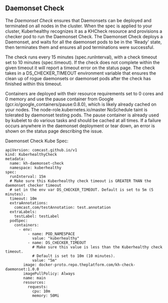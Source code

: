## Daemonset Check

The *Daemonset Check* ensures that Daemonsets can be deployed and terminated on all nodes in the cluster. When the spec 
is applied to your cluster, Kuberhealthy recognizes it as a KHCheck resource and provisions a checker pod to run the 
Daemonset Check. The Daemonset Check deploys a Daemonset, and waits for all the daemonset pods to be in the 'Ready' 
state, then terminates them and ensures all pod terminations were successful. 

The check runs every 15 minutes (spec.runInterval), with a check timeout set to 10 minutes (spec.timeout). If the check 
does not complete within the given timeout it will report a timeout error on the status page. The check takes in a 
DS_CHECKER_TIMEOUT environment variable that ensures the clean up of rogue daemonsets or daemonset pods after the check
has finished within this timeout. 

Containers are deployed with their resource requirements set to 0 cores and 0 memory and use the pause container from 
Google (gcr.io/google_containers/pause:0.8.0), which is likely already cached on your nodes. The 
node-role.kubernetes.io/master NoSchedule taint is tolerated by daemonset testing pods. The pause container is already 
used by kubelet to do various tasks and should be cached at all times. If a failure occurs anywhere in the daemonset 
deployment or tear down, an error is shown on the status page describing the issue.

Daemonset Check Kube Spec:

```$xslt
apiVersion: comcast.github.io/v1
kind: KuberhealthyCheck
metadata:
  name: kh-daemonset-check
  namespace: kuberhealthy
spec:
  runInterval: 15m
  # Make sure this Kuberhealthy check timeout is GREATER THAN the daemonset checker timeout
  # set in the env var DS_CHECKER_TIMEOUT. Default is set to 5m (5 minutes).
  timeout: 10m
  extraAnnotations:
    comcast.com/testAnnotation: test.annotation
  extraLabels:
    testLabel: testLabel
  podSpec:
    containers:
      - env:
          - name: POD_NAMESPACE
            value: "kuberhealthy"
          - name: DS_CHECKER_TIMEOUT
            # Make sure this value is less than the Kuberhealthy check timeout.
            # Default is set to 10m (10 minutes).
            value: "5m"
        image: docker-proto.repo.theplatform.com/kh-check-daemonset:1.0.0
        imagePullPolicy: Always
        name: main
        resources:
          requests:
            cpu: 10m
            memory: 50Mi
```